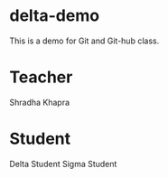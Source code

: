 # delta-demo
This is a demo for Git and Git-hub class.

# Teacher
Shradha Khapra

# Student
Delta Student
Sigma Student